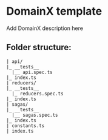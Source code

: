 # DomainX template

Add DomainX description here

## Folder structure:

```
| api/
|_ __tests__
  |__ api.spec.ts
|_ index.ts
| reducers/
|_ __tests__
  |_ reducers.spec.ts
|_ index.ts
| sagas/
|_ __tests__
  |__ sagas.spec.ts
|_ index.ts
| constants.ts
| index.ts
```
